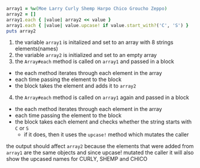 ```ruby 
array1 = %w(Moe Larry Curly Shemp Harpo Chico Groucho Zeppo)
array2 = []
array1.each { |value| array2 << value }
array1.each { |value| value.upcase! if value.start_with?('C', 'S') }
puts array2
```

1. the variable `array1` is initalized and set to an array with 8 strings elements(names)
2. the variable `array2` is initialized and set to an empty array
3. the `Array#each` method is called on `array1` and passed in a block
  - the each method iterates through each element in the array
  - each time passing the element to the block 
  - the block takes the element and adds it to `array2`
4. the `Array#each` method is called on `array1` again and passed in a block
  - the each method iterates through each element in the array
  - each time passing the element to the block 
  - the block takes each element and checks whether the string starts with `C` or `S`
    - if it does, then it uses the `upcase!` method which mutates the caller 

the output should affect `array2` because the elements that were added from `array1` are the same objects and since upcase! mutated the caller
it will also show the upcased names for CURLY, SHEMP and CHICO